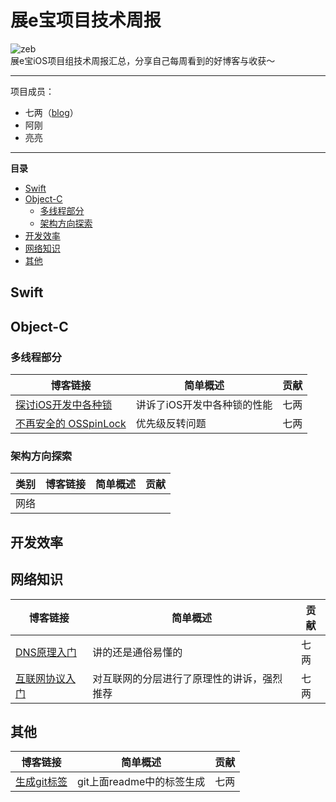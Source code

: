 # 展e宝项目技术周报
![zeb](https://img.shields.io/github/license/mashape/apistatus.svg)
<br>
展e宝iOS项目组技术周报汇总，分享自己每周看到的好博客与收获～

***

项目成员：

* 七两（[blog](developfan.com)）
* 阿刚
* 亮亮

***

**目录**

- [Swift](#Swift)
- [Object-C](#Object-C)
  - [多线程部分](#多线程部分)
  - [架构方向探索](#架构方向探索)
- [开发效率](#开发效率)
- [网络知识](#网络知识)
- [其他](#其他)


## Swift
## Object-C
### 多线程部分
|博客链接          |简单概述         |贡献         |
|----------------|----------------|-------------|
|[探讨iOS开发中各种锁](https://juejin.im/entry/5859236061ff4b006cbaae2d)|讲诉了iOS开发中各种锁的性能|七两|
|[不再安全的 OSSpinLock](https://blog.ibireme.com/2016/01/16/spinlock_is_unsafe_in_ios/)|优先级反转问题|七两|
### 架构方向探索
|类别|博客链接          |简单概述         |贡献         |
|---|----------------|----------------|-------------|
|网络|                |               |              |

## 开发效率

## 网络知识
|博客链接          |简单概述         |贡献         |
|----------------|----------------|-------------|
|[DNS原理入门](http://www.ruanyifeng.com/blog/2016/06/dns.html)|讲的还是通俗易懂的|七两|
|[互联网协议入门](http://www.ruanyifeng.com/blog/2012/05/internet_protocol_suite_part_i.html)|对互联网的分层进行了原理性的讲诉，强烈推荐|七两|
## 其他
|博客链接          |简单概述         |贡献         |
|----------------|----------------|-------------|
|[生成git标签](https://shields.io)|git上面readme中的标签生成|七两|

